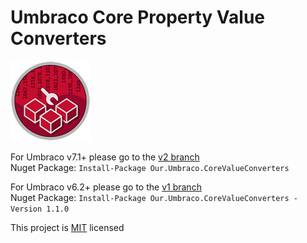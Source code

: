 # Umbraco Core Property Value Converters #

![](PropertyValueConverters.png)

For Umbraco v7.1+ please go to the [v2 branch](https://github.com/Jeavon/Umbraco-Core-Property-Value-Converters/tree/v2)
<br/>Nuget Package: `Install-Package Our.Umbraco.CoreValueConverters`

For Umbraco v6.2+ please go to the [v1 branch](https://github.com/Jeavon/Umbraco-Core-Property-Value-Converters/tree/v1)
<br/>Nuget Package: `Install-Package Our.Umbraco.CoreValueConverters -Version 1.1.0`

This project is [MIT](http://opensource.org/licenses/mit-license.php) licensed
